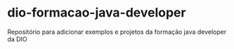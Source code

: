 # dio-formacao-java-developer
Repositório para adicionar exemplos e projetos da formação java developer da DIO
